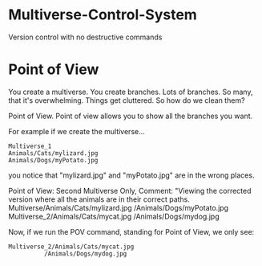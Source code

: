 # Multiverse-Control-System
Version control with no destructive commands

# Point of View
You create a multiverse. You create branches. Lots of branches.
So many, that it's overwhelming. Things get cluttered. So how do we clean them?

Point of View. Point of view allows you to show all the branches you want.

For example if we create the multiverse...

```
Multiverse_1
Animals/Cats/mylizard.jpg
Animals/Dogs/myPotato.jpg
```
          
you notice that "mylizard.jpg" and "myPotato.jpg" are in the wrong places. 

Point of View: Second Multiverse Only, Comment: "Viewing the corrected version where all the animals are in their correct paths.
Multiverse/Animals/Cats/mylizard.jpg
          /Animals/Dogs/myPotato.jpg
          Multiverse_2/Animals/Cats/mycat.jpg
                    /Animals/Dogs/mydog.jpg

Now, if we run the POV command, standing for Point of View, we only see:
```
Multiverse_2/Animals/Cats/mycat.jpg
          /Animals/Dogs/mydog.jpg
```
